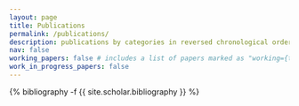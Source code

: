 ```yaml
---
layout: page
title: Publications
permalink: /publications/
description: publications by categories in reversed chronological order
nav: false
working_papers: false # includes a list of papers marked as "working={true}"
work_in_progress_papers: false
---
```




<!-- _pages/publications.md -->

<div class="publications">
  
{% bibliography -f {{ site.scholar.bibliography }} %}

</div>
